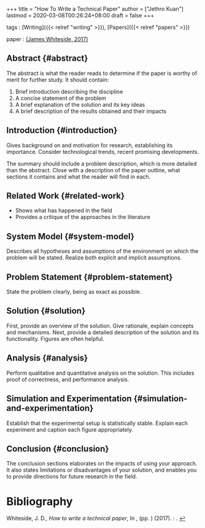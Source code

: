 +++
title = "How To Write a Technical Paper"
author = ["Jethro Kuan"]
lastmod = 2020-03-08T00:26:24+08:00
draft = false
+++

tags
: [Writing]({{< relref "writing" >}}), [Papers]({{< relref "papers" >}})

paper
: <a id="7a6b903918cb910a3f8207e8473a9ee3" href="#Whiteside2017HowTW">(James Whiteside, 2017)</a>


## Abstract {#abstract}

The abstract is what the reader reads to determine if the paper is
worthy of merit for further study. It should contain:

1.  Brief introduction describing the discipline
2.  A concise statement of the problem
3.  A brief explanation of the solution and its key ideas
4.  A brief description of the results obtained and their impacts


## Introduction {#introduction}

Gives background on and motivation for research, establishing its
importance. Consider technological trends, recent promising
developments.

The summary should include a problem description, which is more
detailed than the abstract. Close with a description of the paper
outline, what sections it contains and what the reader will find in each.


## Related Work {#related-work}

-   Shows what has happened in the field
-   Provides a critique of the approaches in the literature


## System Model {#system-model}

Describes all hypotheses and assumptions of the environment on which
the problem will be stated. Realize both explicit and implicit
assumptions.


## Problem Statement {#problem-statement}

State the problem clearly, being as exact as possible.


## Solution {#solution}

First, provide an overview of the solution. Give rationale, explain
concepts and mechanisms. Next, provide a detailed description of the
solution and its functionality. Figures are often helpful.


## Analysis {#analysis}

Perform qualitative and quantitative analysis on the solution. This
includes proof of correctness, and performance analysis.


## Simulation and Experimentation {#simulation-and-experimentation}

Establish that the experimental setup is statistically stable. Explain
each experiment and caption each figure appropriately.


## Conclusion {#conclusion}

The conclusion sections elaborates on the impacts of using your
approach. It also states limitations or disadvantages of your
solution, and enables you to provide directions for future research in
the field.

# Bibliography
<a id="Whiteside2017HowTW" target="_blank">Whiteside, J. D., *How to write a technical paper*, In ,  (pp. ) (2017). : .</a> [↩](#7a6b903918cb910a3f8207e8473a9ee3)

